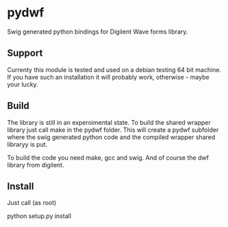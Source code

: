 pydwf
=====

Swig generated python bindings for Digilent Wave forms library.

Support
-------
Currenty this module is tested and used on a debian testing 64 bit machine. If you have such an installation it will probably work, otherwise - maybe your lucky.

Build
-----
The library is still in an experoimental state. To build the shared wrapper library just call make in the pydwf folder. This will create a pydwf subfolder where the swig generated python code and the compiled wrapper shared libraryy is put.

To build the code you need make, gcc and swig. And of course the dwf library from digilent.

Install
-------
Just call (as root)

python setup.py install 
